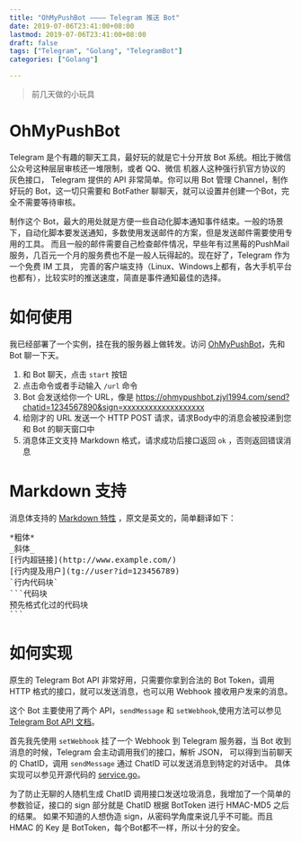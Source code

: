 ```yaml
---
title: "OhMyPushBot ———— Telegram 推送 Bot"
date: 2019-07-06T23:41:00+08:00
lastmod: 2019-07-06T23:41:00+08:00
draft: false
tags: ["Telegram", "Golang", "TelegramBot"]
categories: ["Golang"]

---
```


> 前几天做的小玩具

# OhMyPushBot

Telegram 是个有趣的聊天工具，最好玩的就是它十分开放 Bot 系统。相比于微信公众号这种层层审核还一堆限制，或者 QQ、微信 机器人这种强行扒官方协议的灰色接口，
Telegram 提供的 API 非常简单。你可以用 Bot 管理 Channel，制作好玩的 Bot，这一切只需要和 BotFather 聊聊天，就可以设置并创建一个Bot，完全不需要等待审核。

制作这个 Bot，最大的用处就是方便一些自动化脚本通知事件结束。一般的场景下，自动化脚本要发送通知，多数使用发送邮件的方案，但是发送邮件需要使用专用的工具。
而且一般的邮件需要自己检查邮件情况，早些年有过黑莓的PushMail服务，几百元一个月的服务费也不是一般人玩得起的。现在好了，Telegram 作为一个免费 IM 工具，
完善的客户端支持（Linux、Windows上都有，各大手机平台也都有），比较实时的推送速度，简直是事件通知最佳的选择。

<!--more-->

# 如何使用

我已经部署了一个实例，挂在我的服务器上做转发。访问 [OhMyPushBot](https://t.me/ohmypushbot)，先和 Bot 聊一下天。

1. 和 Bot 聊天，点击 `start` 按钮
1. 点击命令或者手动输入 `/url` 命令
1. Bot 会发送给你一个 URL，像是 https://ohmypushbot.zjyl1994.com/send?chatid=1234567890&sign=xxxxxxxxxxxxxxxxxxx
1. 给刚才的 URL 发送一个 HTTP POST 请求，请求Body中的消息会被投递到您和 Bot 的聊天窗口中
1. 消息体正文支持 Markdown 格式，请求成功后接口返回 `ok` ，否则返回错误消息

# Markdown 支持

消息体支持的 [Markdown 特性](https://core.telegram.org/bots/api#markdown-style) ，原文是英文的，简单翻译如下：

<pre>
*粗体*
_斜体_
[行内超链接](http://www.example.com/)
[行内提及用户](tg://user?id=123456789)
`行内代码块`
```代码块
预先格式化过的代码块
```
</pre>

# 如何实现

原生的 Telegram Bot API 非常好用，只需要你拿到合法的 Bot Token，调用 HTTP 格式的接口，就可以发送消息，也可以用 Webhook 接收用户发来的消息。

这个 Bot 主要使用了两个 API，`sendMessage` 和 `setWebhook`,使用方法可以参见 [Telegram Bot API 文档](https://core.telegram.org/bots/api)。

首先我先使用 `setWebhook` 挂了一个 Webhook 到 Telegram 服务器，当 Bot 收到消息的时候，Telegram 会主动调用我们的接口，解析 JSON，
可以得到当前聊天的 ChatID，调用 `sendMessage` 通过 ChatID 可以发送消息到特定的对话中。
具体实现可以参见开源代码的 [service.go](https://github.com/zjyl1994/telegram-push-bot/blob/master/service.go)。

为了防止无聊的人随机生成 ChatID 调用接口发送垃圾消息，我增加了一个简单的参数验证，接口的 sign 部分就是 ChatID 根据 BotToken 进行 HMAC-MD5 之后的结果。
如果不知道的人想伪造 sign，从密码学角度来说几乎不可能。而且 HMAC 的 Key 是 BotToken，每个Bot都不一样，所以十分的安全。